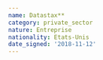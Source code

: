 ```yaml
---
name: Datastax**
category: private_sector
nature: Entreprise
nationality: Etats-Unis
date_signed: '2018-11-12'
---
```

    